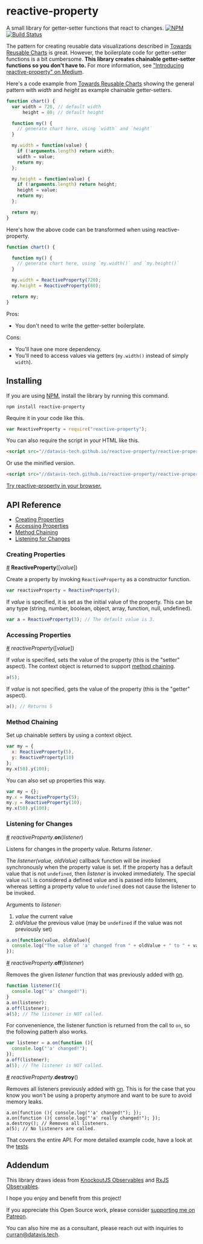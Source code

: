 # reactive-property

A small library for getter-setter functions that react to changes. [![NPM](https://nodei.co/npm/reactive-property.png?mini=true)](https://npmjs.org/package/reactive-property) [![Build Status](https://travis-ci.org/datavis-tech/reactive-property.svg?branch=master)](https://travis-ci.org/curran/reactive-property)

The pattern for creating reusable data visualizations described in [Towards Reusable Charts](https://bost.ocks.org/mike/chart/) is great. However, the boilerplate code for getter-setter functions is a bit cumbersome. **This library creates chainable getter-setter functions so you don't have to.** For more information, see ["Introducing reactive-property" on Medium](https://medium.com/@currankelleher/introducing-reactive-property-4b41a8bdcc8e).

Here's a code example from [Towards Reusable Charts](https://bost.ocks.org/mike/chart/) showing the general pattern with *width* and *height* as example chainable getter-setters.

```javascript
function chart() {
  var width = 720, // default width
      height = 80; // default height

  function my() {
    // generate chart here, using `width` and `height`
  }

  my.width = function(value) {
    if (!arguments.length) return width;
    width = value;
    return my;
  };

  my.height = function(value) {
    if (!arguments.length) return height;
    height = value;
    return my;
  };

  return my;
}
```

Here's how the above code can be transformed when using reactive-property.

```javascript
function chart() {

  function my() {
    // generate chart here, using `my.width()` and `my.height()`
  }

  my.width = ReactiveProperty(720);
  my.height = ReactiveProperty(80);

  return my;
}
```

Pros:

 * You don't need to write the getter-setter boilerplate.

Cons:

 * You'll have one more dependency.
 * You'll need to access values via getters (`my.width()` instead of simply `width`).

## Installing

If you are using [NPM](https://www.npmjs.com), install the library by running this command.

`npm install reactive-property`

Require it in your code like this.

```javascript
var ReactiveProperty = require("reactive-property");
```

You can also require the script in your HTML like this.

```html
<script src="//datavis-tech.github.io/reactive-property/reactive-property-v0.9.0.js"></script>
```

Or use the minified version.

```html
<script src="//datavis-tech.github.io/reactive-property/reactive-property-v0.9.0.min.js"></script>
```

[Try reactive-property in your browser.](https://tonicdev.com/573098b1f32f57120089aef5/573098b1f32f57120089aef6)

## API Reference

* [Creating Properties](#creating-properties)
* [Accessing Properties](#accessing-properties)
* [Method Chaining](#method-chaining)
* [Listening for Changes](#listening-for-changes)

### Creating Properties

<a name="reactive-property-constructor" href="#reactive-property-constructor">#</a> <b>ReactiveProperty</b>([<i>value</i>])

Create a property by invoking `ReactiveProperty` as a constructor function.

```javascript
var reactiveProperty = ReactiveProperty();
```

If *value* is specified, it is set as the initial value of the property. This can be any type (string, number, boolean, object, array, function, null, undefined).

```javascript
var a = ReactiveProperty(3); // The default value is 3.
```

### Accessing Properties 

<a name="getter-setter" href="#getter-setter">#</a> <i>reactiveProperty</i>([<i>value</i>])

If *value* is specified, sets the value of the property (this is the "setter" aspect). The context object is returned to support [method chaining](#method-chaining).

```javascript
a(5);
```

If *value* is not specified, gets the value of the property (this is the "getter" aspect).

```javascript
a(); // Returns 5
```

### Method Chaining

Set up chainable setters by using a context object.

```javascript
var my = {
  x: ReactiveProperty(5),
  y: ReactiveProperty(10)
};
my.x(50).y(100);
```

You can also set up properties this way.

```javascript
var my = {};
my.x = ReactiveProperty(5);
my.y = ReactiveProperty(10);
my.x(50).y(100);
```

### Listening for Changes

<a name="on" href="#on">#</a> <i>reactiveProperty</i>.<b>on</b>(<i>listener</i>)

Listens for changes in the property value. Returns *listener*.

The *listener(value, oldValue)* callback function will be invoked synchronously when the property value is set. If the property has a default value that is not `undefined`, then *listener* is invoked immediately. The special value `null` is considered a defined value and is passed into listeners, whereas setting a property value to `undefined` does not cause the listener to be invoked.

Arguments to *listener*:

 1. *value* the current value
 2. *oldValue* the previous value (may be `undefined` if the value was not previously set)

```javascript
a.on(function(value, oldValue){
  console.log("The value of 'a' changed from " + oldValue + " to " + value);
});
```

<a name="off" href="#off">#</a> <i>reactiveProperty</i>.<b>off</b>(<i>listener</i>)

Removes the given *listener* function that was previously added with [on](#on).

```javascript
function listener(){
  console.log("'a' changed!");
}
a.on(listener);
a.off(listener);
a(5); // The listener is NOT called.
```

For convenenience, the listener function is returned from the call to `on`, so the following patterh also works.

```javascript
var listener = a.on(function (){
  console.log("'a' changed!");
});
a.off(listener);
a(5); // The listener is NOT called.
```

<a name="destroy" href="#destroy">#</a> <i>reactiveProperty</i>.<b>destroy</b>()

Removes all listeners previously added with [on](#on). This is for the case that you know you won't be using a property anymore and want to be sure to avoid memory leaks.

```
a.on(function (){ console.log("'a' changed!"); });
a.on(function (){ console.log("'a' really changed!"); });
a.destroy(); // Removes all listeners.
a(5); // No listeners are called.
```

That covers the entire API. For more detailed example code, have a look at the [tests](https://github.com/datavis-tech/reactive-property/blob/master/test.js).

## Addendum

This library draws ideas from [KnockoutJS Observables](http://knockoutjs.com/documentation/observables.html) and [RxJS Observables](https://github.com/Reactive-Extensions/RxJS/blob/master/doc/api/core/observable.md).

I hope you enjoy and benefit from this project!

If you appreciate this Open Source work, please consider [supporting me on Patreon](https://www.patreon.com/user?u=2916242&ty=h).

You can also hire me as a consultant, please reach out with inquiries to curran@datavis.tech.

